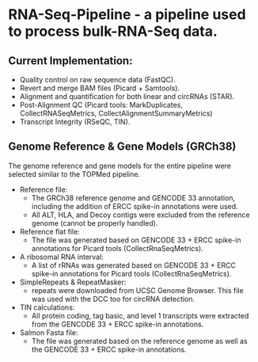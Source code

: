 # RNA-Seq-Pipeline - a pipeline used to process bulk-RNA-Seq data. 
## Current Implementation:
-  Quality control on raw sequence data (FastQC).
- Revert and merge BAM files (Picard + Samtools). 
- Alignment and quantification for both linear and circRNAs (STAR).
- Post-Alignment QC (Picard tools: MarkDuplicates, CollectRNASeqMetrics, CollectAlignmentSummaryMetrics)
- Transcript Integrity (RSeQC, TIN).

## Genome Reference & Gene Models (GRCh38)
The genome reference and gene models for the entire pipeline were selected similar to the TOPMed pipeline.
- Reference file:
  - The GRCh38 reference genome and GENCODE 33 annotation, including the addition of ERCC spike-in annotations were used.
  - All ALT, HLA, and Decoy contigs were excluded from the reference genome (cannot be properly handled).
- Reference flat file:
  - The file was generated based on GENCODE 33 + ERCC spike-in annotations for Picard tools (CollectRnaSeqMetrics).
- A ribosomal RNA interval:
  - A list of rRNAs was generated based on GENCODE 33 + ERCC spike-in annotations for Picard tools (CollectRnaSeqMetrics).
- SimpleRepeats & RepeatMasker:
  - repeats were downloaded from UCSC Genome Browser. This file was used with the DCC too for circRNA detection.
- TIN calculations:
  - All protein coding, tag basic, and level 1 transcripts were extracted from the GENCODE 33 + ERCC spike-in annotations.
- Salmon Fasta file:
  - The file was generated based on the reference genome as well as the GENCODE 33 + ERCC spike-in annotations.
 
